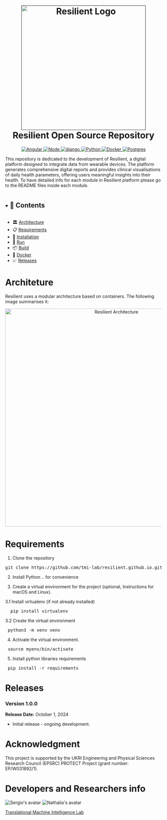 <h1 align="center">
  <br>
  <a href="" target="_blank"><img src="https://raw.githubusercontent.com/tmi-lab/resilient.github.io/a3a1691184cd34304d0fd7955bd0d3e701c71f79/assets/resilient.svg" alt="Resilient Logo" width="400"></a>
  <br>
  Resilient Open Source Repository
</h1>

<div align="center">
  <a href="https://angular.io/" target="_blank">
    <img src="https://img.shields.io/badge/Angular-%23c3002f?logo=angular" alt="Angular">
  </a>
  <a href="https://nodejs.org/" target="_blank">
    <img src="https://img.shields.io/badge/Node-333333?logo=nodedotjs" alt="Node">
  </a>
  <a href="https://www.djangoproject.com/" >
    <img src="https://img.shields.io/badge/Django-092E20?logo=django&logoColor=green" alt="django">
  </a>
  <a href="https://www.python.org/" target="_blank">
    <img src="https://img.shields.io/badge/Python-%23ffde57?logo=python" alt="Python">
  </a>  
  <a href="https://www.docker.com/" target="_blank">
    <img src="https://img.shields.io/badge/Docker-%23384d54?logo=docker" alt="Docker">
  </a>
  <a href="https://www.postgresql.org/" target="_blank">
    <img src="https://img.shields.io/badge/Postgres-008bb9?logo=postgresql&logoColor=white" alt="Postgres">
  </a>
</div>


This repository is dedicated to the development of Resilient, a digital platform designed to integrate data from wearable devices. The platform generates comprehensive digital reports and provides clinical visualisations of daily health parameters, offering users meaningful insights into their health. To have detailed info for each module in Resilient platform please go to the README files inside each module.

<details open="open">
<summary > <h2 style="display:inline-block">📖 Contents</h2>  </summary>

- 🏛️ [Architecture](#architecture)
- 📋 [Requirements](#requirements)
- 🔄 [Installation](#installation)
- 🚀 [Run](#run)
- 📦 [Build](#build)
- 🐳 [Docker](#docker)
- 📈 [Releases](#releases)
  
</details>

# Architeture
Resilient uses a modular architecture based on containers. The following image summarises it:
<div align="center">
  <img src="https://raw.githubusercontent.com/tmi-lab/resilient.github.io/a3a1691184cd34304d0fd7955bd0d3e701c71f79/assets/resilient_architecture.png" alt="Resilient Architecture" width="700">
</div>


# Requirements 
1. Clone the repository
<pre>
git clone https://github.com/tmi-lab/resilient.github.io.git
</pre>
2. Install Python .. for convenience

3. Create a virtual environment for the project (optional, Instructions for macOS and Linux).

3.1 Install virtualenv (if not already installed)
<pre>
  pip install virtualenv
</pre>
3.2 Create the virtual environment
<pre>
 python3 -m venv venv
</pre>
4. Activate the virtual environment.
<pre>
 source myenv/bin/activate
</pre>
5. Install python libraries requirements
<pre>
 pip install -r requirements
</pre>

# Releases
<div class="releases-section">
    <div class="release">
        <h3>Version 1.0.0</h3>
        <p><strong>Release Date:</strong> October 1, 2024</p>
        <ul>
            <li>Initial release - ongoing development.</li>
        </ul>
    </div>
</div>


# Acknowledgment
This project is supported by the UKRI Engineering and Physical Sciences Research Council (EPSRC) PROTECT Project (grant number: EP/W031892/1).


# Developers and Researchers info 

![Sergio's avatar](https://github.com/sergiosierram.png?size=50) ![Nathalia's avatar](https://github.com/NathaliaCespedesG.png?size=50) 

[Translational Machine Intelligence Lab](https://tmi-lab.github.io)
